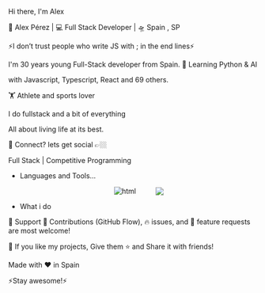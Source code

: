 Hi there, I'm Alex 

              

 🙎 Alex Pérez | 💻 Full Stack Developer | 🛸 Spain , SP 

⚡️I don’t trust people who write JS with ;  in the end lines⚡️


I'm 30 years young Full-Stack developer from Spain.
🥀 Learning Python & AI

with Javascript, Typescript, React and 69 others.

🏋️ Athlete and sports lover

I do fullstack and a bit of everything

All about living life at its best.

💬 Connect? lets get social 👉🏼

Full Stack | Competitive Programming



- Languages and Tools...
  <div style="display: flex; gap: 10px; justify-content: center; align-items: center;">
      <img src="https://github.com/user-attachments/assets/095608f7-bdda-427a-8d99-04e8620e7fe0" alt="html"/>
      <img src=https://github.com/user-attachments/assets/ff59ea4c-10e9-4860-8b47-9d97b46294f9" alt="" />
      <img src=https://github.com/user-attachments/assets/53a83d31-c15d-4f35-8730-30ad9a88769b" alt="" />
      <img src=https://github.com/user-attachments/assets/c45107b9-2f48-4218-b403-5a55e58db4e2" alt="" />
  <img src="https://github.com/user-attachments/assets/1fd22b2f-b2fd-40ca-a7c7-2c323d9b711d" />
  </div>


- What i do




🤝 Support
🎀 Contributions (GitHub Flow), 🔥 issues, and 🥮 feature requests are most welcome!

💙 If you like my projects, Give them ⭐ and Share it with friends!

Made with ❤️ in Spain

⚡️Stay awesome!⚡️
